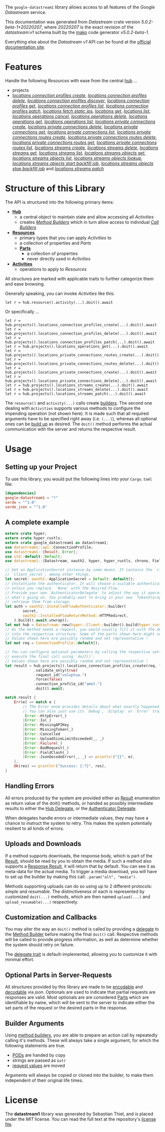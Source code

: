 <!---
DO NOT EDIT !
This file was generated automatically from 'src/generator/templates/api/README.md.mako'
DO NOT EDIT !
-->
The `google-datastream1` library allows access to all features of the *Google Datastream* service.

This documentation was generated from *Datastream* crate version *5.0.2-beta-1+20220207*, where *20220207* is the exact revision of the *datastream:v1* schema built by the [mako](http://www.makotemplates.org/) code generator *v5.0.2-beta-1*.

Everything else about the *Datastream* *v1* API can be found at the
[official documentation site](https://cloud.google.com/datastream/).
# Features

Handle the following *Resources* with ease from the central [hub](https://docs.rs/google-datastream1/5.0.2-beta-1+20220207/google_datastream1/Datastream) ... 

* projects
 * [*locations connection profiles create*](https://docs.rs/google-datastream1/5.0.2-beta-1+20220207/google_datastream1/api::ProjectLocationConnectionProfileCreateCall), [*locations connection profiles delete*](https://docs.rs/google-datastream1/5.0.2-beta-1+20220207/google_datastream1/api::ProjectLocationConnectionProfileDeleteCall), [*locations connection profiles discover*](https://docs.rs/google-datastream1/5.0.2-beta-1+20220207/google_datastream1/api::ProjectLocationConnectionProfileDiscoverCall), [*locations connection profiles get*](https://docs.rs/google-datastream1/5.0.2-beta-1+20220207/google_datastream1/api::ProjectLocationConnectionProfileGetCall), [*locations connection profiles list*](https://docs.rs/google-datastream1/5.0.2-beta-1+20220207/google_datastream1/api::ProjectLocationConnectionProfileListCall), [*locations connection profiles patch*](https://docs.rs/google-datastream1/5.0.2-beta-1+20220207/google_datastream1/api::ProjectLocationConnectionProfilePatchCall), [*locations fetch static ips*](https://docs.rs/google-datastream1/5.0.2-beta-1+20220207/google_datastream1/api::ProjectLocationFetchStaticIpCall), [*locations get*](https://docs.rs/google-datastream1/5.0.2-beta-1+20220207/google_datastream1/api::ProjectLocationGetCall), [*locations list*](https://docs.rs/google-datastream1/5.0.2-beta-1+20220207/google_datastream1/api::ProjectLocationListCall), [*locations operations cancel*](https://docs.rs/google-datastream1/5.0.2-beta-1+20220207/google_datastream1/api::ProjectLocationOperationCancelCall), [*locations operations delete*](https://docs.rs/google-datastream1/5.0.2-beta-1+20220207/google_datastream1/api::ProjectLocationOperationDeleteCall), [*locations operations get*](https://docs.rs/google-datastream1/5.0.2-beta-1+20220207/google_datastream1/api::ProjectLocationOperationGetCall), [*locations operations list*](https://docs.rs/google-datastream1/5.0.2-beta-1+20220207/google_datastream1/api::ProjectLocationOperationListCall), [*locations private connections create*](https://docs.rs/google-datastream1/5.0.2-beta-1+20220207/google_datastream1/api::ProjectLocationPrivateConnectionCreateCall), [*locations private connections delete*](https://docs.rs/google-datastream1/5.0.2-beta-1+20220207/google_datastream1/api::ProjectLocationPrivateConnectionDeleteCall), [*locations private connections get*](https://docs.rs/google-datastream1/5.0.2-beta-1+20220207/google_datastream1/api::ProjectLocationPrivateConnectionGetCall), [*locations private connections list*](https://docs.rs/google-datastream1/5.0.2-beta-1+20220207/google_datastream1/api::ProjectLocationPrivateConnectionListCall), [*locations private connections routes create*](https://docs.rs/google-datastream1/5.0.2-beta-1+20220207/google_datastream1/api::ProjectLocationPrivateConnectionRouteCreateCall), [*locations private connections routes delete*](https://docs.rs/google-datastream1/5.0.2-beta-1+20220207/google_datastream1/api::ProjectLocationPrivateConnectionRouteDeleteCall), [*locations private connections routes get*](https://docs.rs/google-datastream1/5.0.2-beta-1+20220207/google_datastream1/api::ProjectLocationPrivateConnectionRouteGetCall), [*locations private connections routes list*](https://docs.rs/google-datastream1/5.0.2-beta-1+20220207/google_datastream1/api::ProjectLocationPrivateConnectionRouteListCall), [*locations streams create*](https://docs.rs/google-datastream1/5.0.2-beta-1+20220207/google_datastream1/api::ProjectLocationStreamCreateCall), [*locations streams delete*](https://docs.rs/google-datastream1/5.0.2-beta-1+20220207/google_datastream1/api::ProjectLocationStreamDeleteCall), [*locations streams get*](https://docs.rs/google-datastream1/5.0.2-beta-1+20220207/google_datastream1/api::ProjectLocationStreamGetCall), [*locations streams list*](https://docs.rs/google-datastream1/5.0.2-beta-1+20220207/google_datastream1/api::ProjectLocationStreamListCall), [*locations streams objects get*](https://docs.rs/google-datastream1/5.0.2-beta-1+20220207/google_datastream1/api::ProjectLocationStreamObjectGetCall), [*locations streams objects list*](https://docs.rs/google-datastream1/5.0.2-beta-1+20220207/google_datastream1/api::ProjectLocationStreamObjectListCall), [*locations streams objects lookup*](https://docs.rs/google-datastream1/5.0.2-beta-1+20220207/google_datastream1/api::ProjectLocationStreamObjectLookupCall), [*locations streams objects start backfill job*](https://docs.rs/google-datastream1/5.0.2-beta-1+20220207/google_datastream1/api::ProjectLocationStreamObjectStartBackfillJobCall), [*locations streams objects stop backfill job*](https://docs.rs/google-datastream1/5.0.2-beta-1+20220207/google_datastream1/api::ProjectLocationStreamObjectStopBackfillJobCall) and [*locations streams patch*](https://docs.rs/google-datastream1/5.0.2-beta-1+20220207/google_datastream1/api::ProjectLocationStreamPatchCall)




# Structure of this Library

The API is structured into the following primary items:

* **[Hub](https://docs.rs/google-datastream1/5.0.2-beta-1+20220207/google_datastream1/Datastream)**
    * a central object to maintain state and allow accessing all *Activities*
    * creates [*Method Builders*](https://docs.rs/google-datastream1/5.0.2-beta-1+20220207/google_datastream1/client::MethodsBuilder) which in turn
      allow access to individual [*Call Builders*](https://docs.rs/google-datastream1/5.0.2-beta-1+20220207/google_datastream1/client::CallBuilder)
* **[Resources](https://docs.rs/google-datastream1/5.0.2-beta-1+20220207/google_datastream1/client::Resource)**
    * primary types that you can apply *Activities* to
    * a collection of properties and *Parts*
    * **[Parts](https://docs.rs/google-datastream1/5.0.2-beta-1+20220207/google_datastream1/client::Part)**
        * a collection of properties
        * never directly used in *Activities*
* **[Activities](https://docs.rs/google-datastream1/5.0.2-beta-1+20220207/google_datastream1/client::CallBuilder)**
    * operations to apply to *Resources*

All *structures* are marked with applicable traits to further categorize them and ease browsing.

Generally speaking, you can invoke *Activities* like this:

```Rust,ignore
let r = hub.resource().activity(...).doit().await
```

Or specifically ...

```ignore
let r = hub.projects().locations_connection_profiles_create(...).doit().await
let r = hub.projects().locations_connection_profiles_delete(...).doit().await
let r = hub.projects().locations_connection_profiles_patch(...).doit().await
let r = hub.projects().locations_operations_get(...).doit().await
let r = hub.projects().locations_private_connections_routes_create(...).doit().await
let r = hub.projects().locations_private_connections_routes_delete(...).doit().await
let r = hub.projects().locations_private_connections_create(...).doit().await
let r = hub.projects().locations_private_connections_delete(...).doit().await
let r = hub.projects().locations_streams_create(...).doit().await
let r = hub.projects().locations_streams_delete(...).doit().await
let r = hub.projects().locations_streams_patch(...).doit().await
```

The `resource()` and `activity(...)` calls create [builders][builder-pattern]. The second one dealing with `Activities` 
supports various methods to configure the impending operation (not shown here). It is made such that all required arguments have to be 
specified right away (i.e. `(...)`), whereas all optional ones can be [build up][builder-pattern] as desired.
The `doit()` method performs the actual communication with the server and returns the respective result.

# Usage

## Setting up your Project

To use this library, you would put the following lines into your `Cargo.toml` file:

```toml
[dependencies]
google-datastream1 = "*"
serde = "^1.0"
serde_json = "^1.0"
```

## A complete example

```Rust
extern crate hyper;
extern crate hyper_rustls;
extern crate google_datastream1 as datastream1;
use datastream1::api::ConnectionProfile;
use datastream1::{Result, Error};
use std::default::Default;
use datastream1::{Datastream, oauth2, hyper, hyper_rustls, chrono, FieldMask};

// Get an ApplicationSecret instance by some means. It contains the `client_id` and 
// `client_secret`, among other things.
let secret: oauth2::ApplicationSecret = Default::default();
// Instantiate the authenticator. It will choose a suitable authentication flow for you, 
// unless you replace  `None` with the desired Flow.
// Provide your own `AuthenticatorDelegate` to adjust the way it operates and get feedback about 
// what's going on. You probably want to bring in your own `TokenStorage` to persist tokens and
// retrieve them from storage.
let auth = oauth2::InstalledFlowAuthenticator::builder(
        secret,
        oauth2::InstalledFlowReturnMethod::HTTPRedirect,
    ).build().await.unwrap();
let mut hub = Datastream::new(hyper::Client::builder().build(hyper_rustls::HttpsConnectorBuilder::new().with_native_roots().https_or_http().enable_http1().enable_http2().build()), auth);
// As the method needs a request, you would usually fill it with the desired information
// into the respective structure. Some of the parts shown here might not be applicable !
// Values shown here are possibly random and not representative !
let mut req = ConnectionProfile::default();

// You can configure optional parameters by calling the respective setters at will, and
// execute the final call using `doit()`.
// Values shown here are possibly random and not representative !
let result = hub.projects().locations_connection_profiles_create(req, "parent")
             .validate_only(true)
             .request_id("voluptua.")
             .force(false)
             .connection_profile_id("amet.")
             .doit().await;

match result {
    Err(e) => match e {
        // The Error enum provides details about what exactly happened.
        // You can also just use its `Debug`, `Display` or `Error` traits
         Error::HttpError(_)
        |Error::Io(_)
        |Error::MissingAPIKey
        |Error::MissingToken(_)
        |Error::Cancelled
        |Error::UploadSizeLimitExceeded(_, _)
        |Error::Failure(_)
        |Error::BadRequest(_)
        |Error::FieldClash(_)
        |Error::JsonDecodeError(_, _) => println!("{}", e),
    },
    Ok(res) => println!("Success: {:?}", res),
}

```
## Handling Errors

All errors produced by the system are provided either as [Result](https://docs.rs/google-datastream1/5.0.2-beta-1+20220207/google_datastream1/client::Result) enumeration as return value of
the doit() methods, or handed as possibly intermediate results to either the 
[Hub Delegate](https://docs.rs/google-datastream1/5.0.2-beta-1+20220207/google_datastream1/client::Delegate), or the [Authenticator Delegate](https://docs.rs/yup-oauth2/*/yup_oauth2/trait.AuthenticatorDelegate.html).

When delegates handle errors or intermediate values, they may have a chance to instruct the system to retry. This 
makes the system potentially resilient to all kinds of errors.

## Uploads and Downloads
If a method supports downloads, the response body, which is part of the [Result](https://docs.rs/google-datastream1/5.0.2-beta-1+20220207/google_datastream1/client::Result), should be
read by you to obtain the media.
If such a method also supports a [Response Result](https://docs.rs/google-datastream1/5.0.2-beta-1+20220207/google_datastream1/client::ResponseResult), it will return that by default.
You can see it as meta-data for the actual media. To trigger a media download, you will have to set up the builder by making
this call: `.param("alt", "media")`.

Methods supporting uploads can do so using up to 2 different protocols: 
*simple* and *resumable*. The distinctiveness of each is represented by customized 
`doit(...)` methods, which are then named `upload(...)` and `upload_resumable(...)` respectively.

## Customization and Callbacks

You may alter the way an `doit()` method is called by providing a [delegate](https://docs.rs/google-datastream1/5.0.2-beta-1+20220207/google_datastream1/client::Delegate) to the 
[Method Builder](https://docs.rs/google-datastream1/5.0.2-beta-1+20220207/google_datastream1/client::CallBuilder) before making the final `doit()` call. 
Respective methods will be called to provide progress information, as well as determine whether the system should 
retry on failure.

The [delegate trait](https://docs.rs/google-datastream1/5.0.2-beta-1+20220207/google_datastream1/client::Delegate) is default-implemented, allowing you to customize it with minimal effort.

## Optional Parts in Server-Requests

All structures provided by this library are made to be [encodable](https://docs.rs/google-datastream1/5.0.2-beta-1+20220207/google_datastream1/client::RequestValue) and 
[decodable](https://docs.rs/google-datastream1/5.0.2-beta-1+20220207/google_datastream1/client::ResponseResult) via *json*. Optionals are used to indicate that partial requests are responses 
are valid.
Most optionals are are considered [Parts](https://docs.rs/google-datastream1/5.0.2-beta-1+20220207/google_datastream1/client::Part) which are identifiable by name, which will be sent to 
the server to indicate either the set parts of the request or the desired parts in the response.

## Builder Arguments

Using [method builders](https://docs.rs/google-datastream1/5.0.2-beta-1+20220207/google_datastream1/client::CallBuilder), you are able to prepare an action call by repeatedly calling it's methods.
These will always take a single argument, for which the following statements are true.

* [PODs][wiki-pod] are handed by copy
* strings are passed as `&str`
* [request values](https://docs.rs/google-datastream1/5.0.2-beta-1+20220207/google_datastream1/client::RequestValue) are moved

Arguments will always be copied or cloned into the builder, to make them independent of their original life times.

[wiki-pod]: http://en.wikipedia.org/wiki/Plain_old_data_structure
[builder-pattern]: http://en.wikipedia.org/wiki/Builder_pattern
[google-go-api]: https://github.com/google/google-api-go-client

# License
The **datastream1** library was generated by Sebastian Thiel, and is placed 
under the *MIT* license.
You can read the full text at the repository's [license file][repo-license].

[repo-license]: https://github.com/Byron/google-apis-rsblob/main/LICENSE.md


